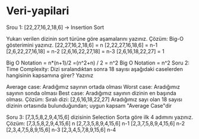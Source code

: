 # Veri-yapilari
Srou 1:
[22,27,16,2,18,6] -> Insertion Sort

Yukarı verilen dizinin sort türüne göre aşamalarını yazınız.
Çözüm:
Big-O gösterimini yazınız.
[22,27,16,2,18,6] = n
[2,22,27,16,18,6] = n-1
[2,6,22,27,16,18] = n-2
[2,6,16,22,27,18] = n-3
[2,6,16,18,22,27] = 1

Big O Notation = n*(n+1)/2 =(n^2+n) / 2 = n^2
Big O Notation = n^2
Soru 2:
Time Complexity: Dizi sıralandıktan sonra 18 sayısı aşağıdaki caselerden hangisinin kapsamına girer? Yazınız

Average case: Aradığımız sayının ortada olması
Worst case: Aradığımız sayının sonda olması
Best case: Aradığımız sayının dizinin en başında olması.
Çözüm:
Sıralı dizi: [2,6,16,18,22,27]
Aradığımız sayı olan 18 sayısı dizinin ortasında bulunduğundan; uygun kapsam "Average Case"dir

Soru 3:
[7,3,5,8,2,9,4,15,6] dizisinin Selection Sorta göre ilk 4 adımını yazınız.
Çözüm:
[7,3,5,8,2,9,4,15,6] n
[2,7,3,5,8,9,4,15,6] n-1
[2,3,7,5,8,9,4,15,6] n-2
[2,3,4,7,5,8,9,15,6] n-3
[2,3,4,5,7,8,9,15,6] n-4
